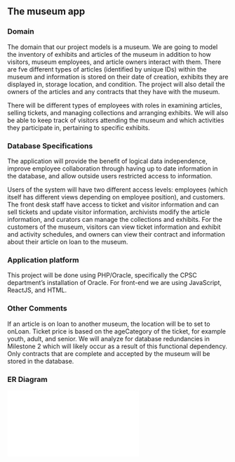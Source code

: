 ## The museum app

### Domain
<p> The domain that our project models is a museum. We are going to model the inventory of
exhibits and articles of the museum in addition to how visitors, museum employees, and article owners
interact with them. There are fve different types of articles (identified by unique IDs) within the museum
and information is stored on their date of creation, exhibits they are displayed in, storage location, and
condition. The project will also detail the owners of the articles and any contracts that they have with
the museum. </p>
<p> There will be different types of employees with roles in examining articles, selling tickets,
and managing collections and arranging exhibits. We will also be able to keep track of visitors attending
the museum and which activities they participate in, pertaining to specific exhibits. </p>

### Database Specifications
<p> The application will provide the benefit of logical data independence, improve employee
collaboration through having up to date information in the database, and allow outside users restricted
access to information. </p>

<p> Users of the system will have two different access levels: employees (which itself
has different views depending on employee position), and customers. The front desk staff have access to
ticket and visitor information and can sell tickets and update visitor information, archivists modify the
article information, and curators can manage the collections and exhibits. For the customers of the
museum, visitors can view ticket information and exhibit and activity schedules, and owners can view
their contract and information about their article on loan to the museum. </p>

### Application platform
<p> This project will be done using PHP/Oracle, specifically the CPSC department’s installation of
Oracle. For front-end we are using JavaScript, ReactJS, and HTML. </p>

### Other Comments
<p> If an article is on loan to another museum, the location will be to set to onLoan. Ticket price is
based on the ageCategory of the ticket, for example youth, adult, and senior. We will analyze for
database redundancies in Milestone 2 which will likely occur as a result of this functional dependency.
Only contracts that are complete and accepted by the museum will be stored in the database. </p>

### ER Diagram
![ER_diagram](./images/version3.pdf)